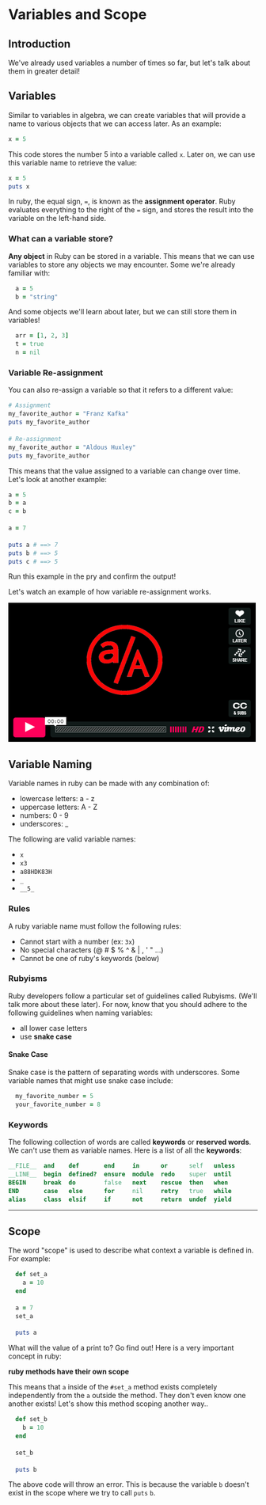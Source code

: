 # Variables and Scope

## Introduction

We've already used variables a number of times so far, but let's talk about them in greater detail!

## Variables

Similar to variables in algebra, we can create variables that will provide a name to various objects that we can access later. As an example:

```ruby
x = 5
```

This code stores the number 5 into a variable called `x`. Later on, we can use this variable name to retrieve the value:

```ruby
x = 5
puts x
```

In ruby, the equal sign, `=`, is known as the **assignment operator**.  Ruby evaluates everything to the right of the `=` sign, and stores the result into the variable on the left-hand side.

### What can a variable store?

**Any object** in Ruby can be stored in a variable. This means that we can use variables to store any objects we may encounter. Some we're already familiar with:

```ruby
  a = 5
  b = "string"
```

And some objects we'll learn about later, but we can still store them in variables!

```ruby
  arr = [1, 2, 3]
  t = true
  n = nil
```

### Variable Re-assignment

You can also re-assign a variable so that it refers to a different value:

```ruby
# Assignment
my_favorite_author = "Franz Kafka"
puts my_favorite_author

# Re-assignment
my_favorite_author = "Aldous Huxley"
puts my_favorite_author
```

This means that the value assigned to a variable can change over time. Let's look at another example:

```ruby
a = 5
b = a
c = b

a = 7

puts a # ==> 7
puts b # ==> 5
puts c # ==> 5
```

Run this example in the pry and confirm the output!

Let's watch an example of how variable re-assignment works.

[![Assignment](./assets/video_link.png)](https://vimeo.com/181828680)

## Variable Naming

Variable names in ruby can be made with any combination of:
  * lowercase letters: a - z
  * uppercase letters: A - Z
  * numbers: 0 - 9
  * underscores: _

The following are valid variable names:
  * `x`
  * `x3`
  * `a88HDK83H`
  * `_`
  * `__5_`

### Rules

A ruby variable name must follow the following rules:
  * Cannot start with a number (ex: `3x`)
  * No special characters (@ # $ % ^ & | , ' " ...)
  * Cannot be one of ruby's keywords (below)

### Rubyisms

Ruby developers follow a particular set of guidelines called Rubyisms. (We'll talk more about these later). For now, know that you should adhere to the following guidelines when naming variables:

  * all lower case letters
  * use **snake case**

#### Snake Case

Snake case is the pattern of separating words with underscores. Some variable names that might use snake case include:

```ruby
  my_favorite_number = 5
  your_favorite_number = 8
```

### Keywords

The following collection of words are called **keywords** or **reserved words**. We can't use them as variable names. Here is a list of all the **keywords**:

```ruby
__FILE__  and    def       end     in      or      self   unless
__LINE__  begin  defined?  ensure  module  redo    super  until
BEGIN     break  do        false   next    rescue  then   when
END       case   else      for     nil     retry   true   while
alias     class  elsif     if      not     return  undef  yield
```

---

## Scope

The word "scope" is used to describe what context a variable is defined in. For example:

```ruby
  def set_a
    a = 10
  end

  a = 7
  set_a

  puts a
```

What will the value of a print to? Go find out! Here is a very important concept in ruby:

**ruby methods have their own scope**

This means that `a` inside of the `#set_a` method exists completely independently from the `a` outside the method. They don't even know one another exists! Let's show this method scoping another way..

```ruby
  def set_b
    b = 10
  end

  set_b

  puts b
```

The above code will throw an error. This is because the variable `b` doesn't exist in the scope where we try to call `puts` `b`.
